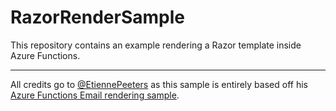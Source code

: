 # RazorRenderSample
This repository contains an example rendering a Razor template inside Azure Functions.

---
All credits go to [@EtiennePeeters](https://github.com/EtiennePeeters) as this sample is entirely based off his [Azure Functions Email rendering sample](https://github.com/EtiennePeeters/AzureFunctionsRazorEmailTemplateSample).
